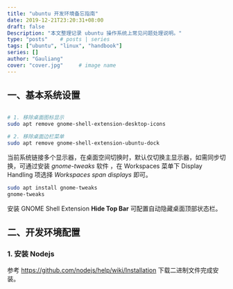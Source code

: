 ```yaml
---
title: "ubuntu 开发环境备忘指南"
date: 2019-12-21T23:20:31+08:00
draft: false
Description: "本文整理记录 ubuntu 操作系统上常见问题处理说明。"
type: "posts"    # posts | series
tags: ["ubuntu", "linux", "handbook"]
series: []
author: "Gauliang"
cover: "cover.jpg"     # image name
---
```


## 一、基本系统设置

```bash

# 1. 移除桌面图标显示
sudo apt remove gnome-shell-extension-desktop-icons

# 2. 移除桌面边栏菜单
sudo apt remove gnome-shell-extension-ubuntu-dock
```

当前系统链接多个显示器，在桌面空间切换时，默认仅切换主显示器，如需同步切换，可通过安装 *gnome-tweaks* 软件
，在 Workspaces 菜单下 Display Handling 项选择 *Workspaces span displays* 即可。

```bash
sudo apt install gnome-tweaks
gnome-tweaks
```

安装 GNOME Shell Extension **Hide Top Bar** 可配置自动隐藏桌面顶部状态栏。

## 二、开发环境配置

### 1. 安装 Nodejs

参考 <https://github.com/nodejs/help/wiki/Installation> 下载二进制文件完成安装。
